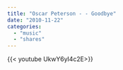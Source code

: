 ```yaml
---
title: "Oscar Peterson - - Goodbye"
date: "2010-11-22"
categories:
  - "music"
  - "shares"
---
```


<div style="width: 70vw;">{{< youtube UkwY6yI4c2E>}}</div>
